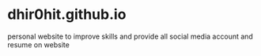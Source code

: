 # dhir0hit.github.io
personal website to improve skills and provide all social media account and resume on website
